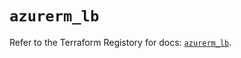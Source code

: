 # `azurerm_lb`

Refer to the Terraform Registory for docs: [`azurerm_lb`](https://registry.terraform.io/providers/hashicorp/azurerm/3.63.0/docs/resources/lb).
